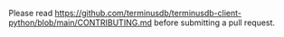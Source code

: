 Please read https://github.com/terminusdb/terminusdb-client-python/blob/main/CONTRIBUTING.md
before submitting a pull request.
